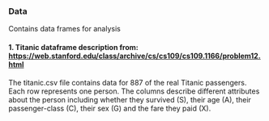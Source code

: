 ### Data
Contains data frames for analysis

#### 1. Titanic dataframe description from: https://web.stanford.edu/class/archive/cs/cs109/cs109.1166/problem12.html
The titanic.csv file contains data for 887 of the real Titanic passengers. Each row represents one person. The columns describe different attributes about the person including whether they survived (S), their age (A), their passenger-class (C), their sex (G) and the fare they paid (X).
